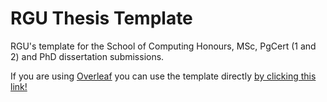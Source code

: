 # RGU Thesis Template

RGU's template for the School of Computing Honours, MSc, PgCert (1 and 2) and PhD dissertation submissions.

If you are using [Overleaf](https://www.overleaf.com) you can use the template directly [by clicking this link!](https://www.overleaf.com/latex/templates/rgu-thesis-template-2024/jjzgwddwzmqm)
